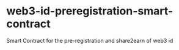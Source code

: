 # web3-id-preregistration-smart-contract
Smart Contract for the pre-registration and share2earn of web3 id
